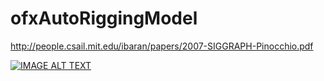 # ofxAutoRiggingModel

http://people.csail.mit.edu/ibaran/papers/2007-SIGGRAPH-Pinocchio.pdf

[![IMAGE ALT TEXT](http://img.youtube.com/vi/NSSbx43wrsg/0.jpg)](http://www.youtube.com/watch?v=NSSbx43wrsg "")
